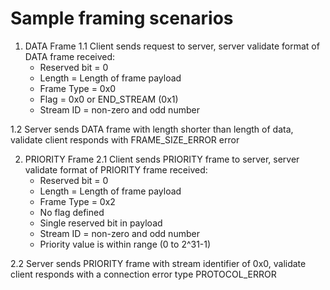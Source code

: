 # Sample framing scenarios

1. DATA Frame
1.1 Client sends request to server, server validate format of DATA frame received:
    - Reserved bit = 0
    - Length = Length of frame payload
    - Frame Type = 0x0
    - Flag = 0x0 or END_STREAM (0x1)
    - Stream ID = non-zero and odd number


1.2 Server sends DATA frame with length shorter than length of data, validate client responds with FRAME_SIZE_ERROR error




2. PRIORITY Frame
2.1 Client sends PRIORITY frame to server, server validate format of PRIORITY frame received:
    - Reserved bit = 0
    - Length = Length of frame payload
    - Frame Type = 0x2
    - No flag defined
    - Single reserved bit in payload
    - Stream ID = non-zero and odd number
    - Priority value is within range (0 to 2^31-1)
    
2.2 Server sends PRIORITY frame with stream identifier of 0x0, validate client responds with a connection error type PROTOCOL_ERROR

